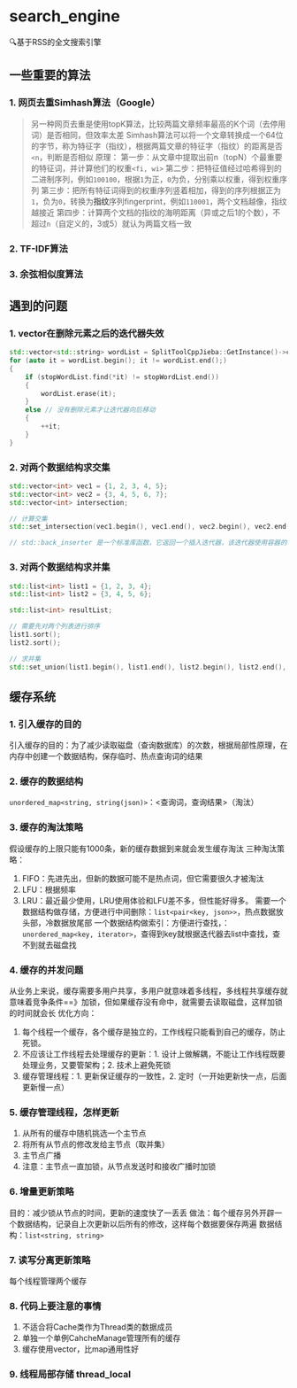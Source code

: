 # search_engine
🔍基于RSS的全文搜索引擎

## 一些重要的算法

### 1. 网页去重Simhash算法（Google）
> 另一种网页去重是使用topK算法，比较两篇文章频率最高的K个词（去停用词）是否相同，但效率太差
Simhash算法可以将一个文章转换成一个64位的字节，称为特征字（指纹），根据两篇文章的特征字（指纹）的距离是否`<n`，判断是否相似
原理：
第一步：从文章中提取出前n（topN）个最重要的特征词，并计算他们的权重`<fi, wi>`
第二步：把特征值经过哈希得到的二进制序列，例如`100100`，根据`1`为正，`0`为负，分别乘以权重，得到权重序列
第三步：把所有特征词得到的权重序列竖着相加，得到的序列根据正为`1`，负为`0`，转换为**指纹**序列fingerprint，例如`110001`，两个文档越像，指纹越接近
第四步：计算两个文档的指纹的海明距离（异或之后1的个数），不超过`n`（自定义的，3或5）就认为两篇文档一致

### 2. TF-IDF算法

### 3. 余弦相似度算法


## 遇到的问题
### 1. vector在删除元素之后的迭代器失效
```c++
std::vector<std::string> wordList = SplitToolCppJieba::GetInstance()->cut(str);
for (auto it = wordList.begin(); it != wordList.end();)
{
    if (stopWordList.find(*it) != stopWordList.end())
    {
        wordList.erase(it);
    }
    else // 没有删除元素才让迭代器向后移动
    {
        ++it;
    }
}
```

### 2. 对两个数据结构求交集
```c++
std::vector<int> vec1 = {1, 2, 3, 4, 5};
std::vector<int> vec2 = {3, 4, 5, 6, 7};
std::vector<int> intersection;

// 计算交集
std::set_intersection(vec1.begin(), vec1.end(), vec2.begin(), vec2.end(), std::back_inserter(intersection));

// std::back_inserter 是一个标准库函数，它返回一个插入迭代器，该迭代器使用容器的 push_back 成员函数在容器的末尾插入元素。它通常用于算法函数中，以便将结果插入到容器的末尾，而不是覆盖现有的元素。
```

### 3. 对两个数据结构求并集
```c++
std::list<int> list1 = {1, 2, 3, 4};
std::list<int> list2 = {3, 4, 5, 6};

std::list<int> resultList;

// 需要先对两个列表进行排序
list1.sort();
list2.sort();

// 求并集
std::set_union(list1.begin(), list1.end(), list2.begin(), list2.end(), std::back_inserter(resultList));
```

## 缓存系统
### 1. 引入缓存的目的
引入缓存的目的：为了减少读取磁盘（查询数据库）的次数，根据局部性原理，在内存中创建一个数据结构，保存临时、热点查询词的结果

### 2. 缓存的数据结构
`unordered_map<string, string(json)>`：<查询词，查询结果>（淘汰）

### 3. 缓存的淘汰策略
假设缓存的上限只能有1000条，新的缓存数据到来就会发生缓存淘汰
三种淘汰策略：
1. FIFO：先进先出，但新的数据可能不是热点词，但它需要很久才被淘汰
2. LFU：根据频率
3. LRU：最近最少使用，LRU使用体验和LFU差不多，但性能好得多。
需要一个数据结构做存储，方便进行中间删除：`list<pair<key, json>>`，热点数据放头部，冷数据放尾部
一个数据结构做索引：方便进行查找，：`unordered_map<key, iterator>`，查得到key就根据迭代器去list中查找，查不到就去磁盘找

### 4. 缓存的并发问题
从业务上来说，缓存需要多用户共享，多用户就意味着多线程，多线程共享缓存就意味着竞争条件==》加锁，但如果缓存没有命中，就需要去读取磁盘，这样加锁的时间就会长
优化方向：
1. 每个线程一个缓存，各个缓存是独立的，工作线程只能看到自己的缓存，防止死锁。
2. 不应该让工作线程去处理缓存的更新：1. 设计上做解耦，不能让工作线程既要处理业务，又要管架构；2. 技术上避免死锁
3. 缓存管理线程：1. 更新保证缓存的一致性，2. 定时（一开始更新快一点，后面更新慢一点）

### 5. 缓存管理线程，怎样更新
1. 从所有的缓存中随机挑选一个主节点
2. 将所有从节点的修改发给主节点（取并集）
3. 主节点广播
4. 注意：主节点一直加锁，从节点发送时和接收广播时加锁

### 6. 增量更新策略
目的：减少锁从节点的时间，更新的速度快了一丢丢
做法：每个缓存另外开辟一个数据结构，记录自上次更新以后所有的修改，这样每个数据要保存两遍
数据结构：`list<string, string>`

### 7. 读写分离更新策略
每个线程管理两个缓存

### 8. 代码上要注意的事情
1. 不适合将Cache类作为Thread类的数据成员
2. 单独一个单例CahcheManage管理所有的缓存
3. 缓存使用vector<Chache>，比map通用性好

### 9. 线程局部存储 thread_local
